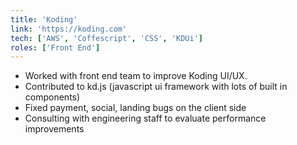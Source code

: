 ```yaml
---
title: 'Koding'
link: 'https://koding.com'
tech: ['AWS', 'Coffescript', 'CSS', 'KDUi']
roles: ['Front End']
---
```


- Worked with front end team to improve Koding UI/UX.
- Contributed to kd.js (javascript ui framework with lots of built in components)
- Fixed payment, social, landing bugs on the client side
- Consulting with engineering staff to evaluate performance improvements
